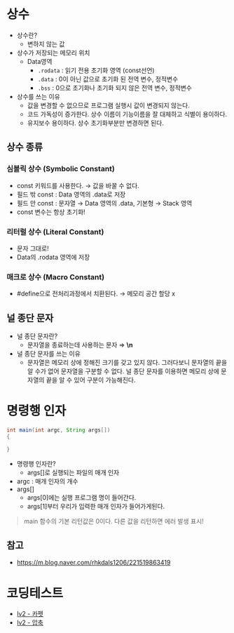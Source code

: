 # 상수

- 상수란?
    - 변하지 않는 값
- 상수가 저장되는 메모리 위치
    - Data영역
        - `.rodata` : 읽기 전용 초기화 영역 (const선언)
        - `.data` : 0이 아닌 값으로 초기화 된 전역 변수, 정적변수
        - `.bss` : 0으로 초기화나 초기화 되지 않은 전역 변수, 정적변수
- 상수를 쓰는 이유
    - 값을 변경할 수 없으므로 프로그램 실행시 값이 변경되지 않는다.
    - 코드 가독성이 증가한다. 상수 이름이 기능이름을 잘 대체하고 식별이 용이하다.
    - 유지보수 용이하다. 상수 초기화부분만 변경하면 된다.

## 상수 종류

### 심볼릭 상수 (Symbolic Constant)

- const 키워드를 사용한다. → 값을 바꿀 수 없다.
- 필드 밖 const : Data 영역의 .data로 저장
- 필드 안 const : 문자열 → Data 영역의 .data, 기본형 → Stack 영역
- const 변수는 항상 초기화!

### 리터럴 상수 (Literal Constant)

- 문자 그대로!
- Data의 .rodata 영역에 저장

### 매크로 상수 (Macro Constant)

- #define으로 전처리과정에서 치환된다. → 메모리 공간 할당 x

## 널 종단 문자

- 널 종단 문자란?
    - 문자열을 종료하는데 사용하는 문자 ⇒ **\n**
- 널 종단 문자를 쓰는 이유
    - 문자열은 메모리 상에 정해진 크기를 갖고 있지 않다. 그러다보니 문자열의 끝을 알 수가 없어 문자열을 구분할 수 없다. 널 종단 문자를 이용하면 메모리 상에 문자열의 끝을 알 수 있어 구분이 가능해진다.

# 명령행 인자

```java
int main(int argc, String args[])
{

}

```

- 명령행 인자란?
    - args[]로 실행되는 파일의 매개 인자
- argc : 매개 인자의 개수
- args[]
    - args[0]에는 실행 프로그램 명이 들어간다.
    - args[1]부터 우리가 입력한 매개 인자가 들어가게된다.

> main 함수의 기본 리턴값은 0이다. 다른 값을 리턴하면 에러 발생 표시!
>

## 참고

- https://m.blog.naver.com/rhkdals1206/221519863419


# 코딩테스트
- [lv2 - 카펫](https://school.programmers.co.kr/learn/courses/30/lessons/42842)
- [lv2 - 압축](https://school.programmers.co.kr/learn/courses/30/lessons/17684)